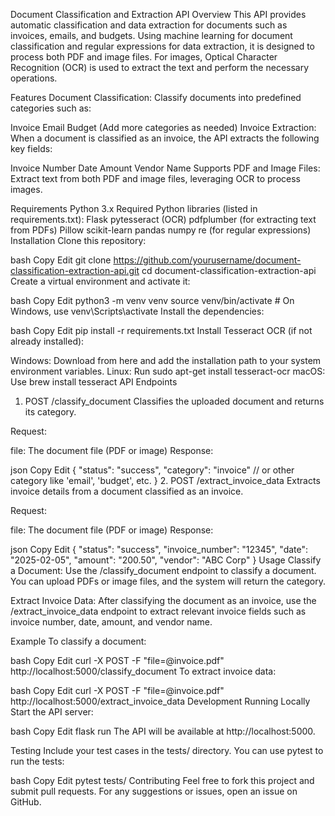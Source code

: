 Document Classification and Extraction API
Overview
This API provides automatic classification and data extraction for documents such as invoices, emails, and budgets. Using machine learning for document classification and regular expressions for data extraction, it is designed to process both PDF and image files. For images, Optical Character Recognition (OCR) is used to extract the text and perform the necessary operations.

Features
Document Classification: Classify documents into predefined categories such as:

Invoice
Email
Budget
(Add more categories as needed)
Invoice Extraction: When a document is classified as an invoice, the API extracts the following key fields:

Invoice Number
Date
Amount
Vendor Name
Supports PDF and Image Files: Extract text from both PDF and image files, leveraging OCR to process images.

Requirements
Python 3.x
Required Python libraries (listed in requirements.txt):
Flask
pytesseract (OCR)
pdfplumber (for extracting text from PDFs)
Pillow
scikit-learn
pandas
numpy
re (for regular expressions)
Installation
Clone this repository:

bash
Copy
Edit
git clone https://github.com/yourusername/document-classification-extraction-api.git
cd document-classification-extraction-api
Create a virtual environment and activate it:

bash
Copy
Edit
python3 -m venv venv
source venv/bin/activate  # On Windows, use venv\Scripts\activate
Install the dependencies:

bash
Copy
Edit
pip install -r requirements.txt
Install Tesseract OCR (if not already installed):

Windows: Download from here and add the installation path to your system environment variables.
Linux: Run sudo apt-get install tesseract-ocr
macOS: Use brew install tesseract
API Endpoints
1. POST /classify_document
Classifies the uploaded document and returns its category.

Request:

file: The document file (PDF or image)
Response:

json
Copy
Edit
{
  "status": "success",
  "category": "invoice" // or other category like 'email', 'budget', etc.
}
2. POST /extract_invoice_data
Extracts invoice details from a document classified as an invoice.

Request:

file: The document file (PDF or image)
Response:

json
Copy
Edit
{
  "status": "success",
  "invoice_number": "12345",
  "date": "2025-02-05",
  "amount": "200.50",
  "vendor": "ABC Corp"
}
Usage
Classify a Document:
Use the /classify_document endpoint to classify a document. You can upload PDFs or image files, and the system will return the category.

Extract Invoice Data:
After classifying the document as an invoice, use the /extract_invoice_data endpoint to extract relevant invoice fields such as invoice number, date, amount, and vendor name.

Example
To classify a document:

bash
Copy
Edit
curl -X POST -F "file=@invoice.pdf" http://localhost:5000/classify_document
To extract invoice data:

bash
Copy
Edit
curl -X POST -F "file=@invoice.pdf" http://localhost:5000/extract_invoice_data
Development
Running Locally
Start the API server:

bash
Copy
Edit
flask run
The API will be available at http://localhost:5000.

Testing
Include your test cases in the tests/ directory. You can use pytest to run the tests:

bash
Copy
Edit
pytest tests/
Contributing
Feel free to fork this project and submit pull requests. For any suggestions or issues, open an issue on GitHub.





